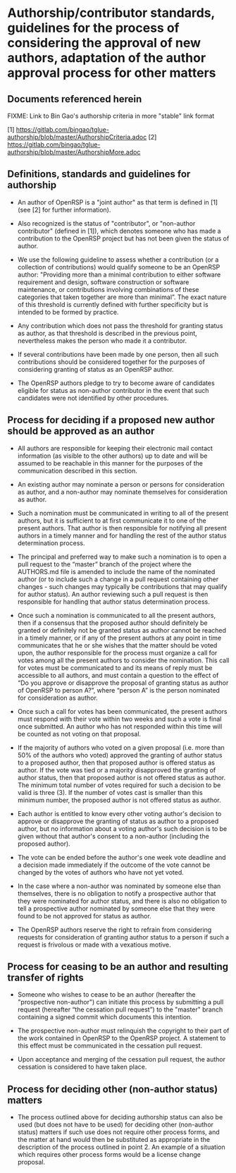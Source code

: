 # Authorship/contributor standards, guidelines for the process of considering the approval of new authors, adaptation of the author approval process for other matters

## Documents referenced herein

FIXME: Link to Bin Gao's authorship criteria in more "stable" link format

[1] https://gitlab.com/bingao/tglue-authorship/blob/master/AuthorshipCriteria.adoc
[2] https://gitlab.com/bingao/tglue-authorship/blob/master/AuthorshipMore.adoc

## Definitions, standards and guidelines for authorship 

* An author of OpenRSP is a "joint author" as that term is defined in [1] (see [2] for further information).

* Also recognized is the status of "contributor", or "non-author contributor" (defined in [1]), which denotes someone who has made a contribution to the OpenRSP project but has not been given the status of author.

* We use the following guideline to assess whether a contribution (or a collection of contributions) would qualify someone to be an OpenRSP author: "Providing more than a minimal contribution to either software requirement and design, software construction or software maintenance, or contributions involving combinations of these categories that taken together are more than minimal”. The exact nature of this threshold is currently defined with further specificity but is intended to be formed by practice.

* Any contribution which does not pass the threshold for granting status as author, as that threshold is described in the previous point, nevertheless makes the person who made it a contributor.

* If several contributions have been made by one person, then all such contributions should be considered together for the purposes of considering granting of status as an OpenRSP author.

* The OpenRSP authors pledge to try to become aware of candidates eligible for status as non-author contributor in the event that such candidates were not identified by other procedures.

## Process for deciding if a proposed new author should be approved as an author

* All authors are responsible for keeping their electronic mail contact information (as visible to the other authors) up to date and will be assumed to be reachable in this manner for the purposes of the communication described in this section.

* An existing author may nominate a person or persons for consideration as author, and a non-author may nominate themselves for consideration as author.

* Such a nomination must be communicated in writing to all of the present authors, but it is sufficient to at first communicate it to one of the present authors. That author is then responsible for notifying all present authors in a timely manner and for handling the rest of the author status determination process.

* The principal and preferred way to make such a nomination is to open a pull request to the “master” branch of the project where the AUTHORS.md file is amended to include the name of the nominated author (or to include such a change in a pull request containing other changes - such changes may typically be contributions that may qualify for author status). An author reviewing such a pull request is then responsible for handling that author status determination process.

* Once such a nomination is communicated to all the present authors, then if a consensus that the proposed author should definitely be granted or definitely not be granted status as author cannot be reached in a timely manner, or if any of the present authors at any point in time communicates that he or she wishes that the matter should be voted upon, the author responsible for the process must organize a call for votes among all the present authors to consider the nomination. This call for votes must be communicated to and its means of reply must be accessible to all authors, and must contain a question to the effect of “Do you approve or disapprove the proposal of granting status as author of OpenRSP to person A?”, where “person A” is the person nominated for consideration as author.

* Once such a call for votes has been communicated, the present authors must respond with their vote within two weeks and such a vote is final once submitted. An author who has not responded within this time will be counted as not voting on that proposal.

* If the majority of authors who voted on a given proposal (i.e. more than 50% of the authors who voted) approved the granting of author status to a proposed author, then that proposed author is offered status as author. If the vote was tied or a majority disapproved the granting of author status, then that proposed author is not offered status as author. The minimum total number of votes required for such a decision to be valid is three (3). If the number of votes cast is smaller than this minimum number, the proposed author is not offered status as author.

* Each author is entitled to know every other voting author's decision to approve or disapprove the granting of status as author to a proposed author, but no information about a voting author's such decision is to be given without that author's consent to a non-author (including the proposed author).

* The vote can be ended before the author's one week vote deadline and a decision made immediately if the outcome of the vote cannot be changed by the votes of authors who have not yet voted.

* In the case where a non-author was nominated by someone else than themselves, there is no obligation to notify a prospective author that they were nominated for author status, and there is also no obligation to tell a prospective author nominated by someone else that they were found to be not approved for status as author.

* The OpenRSP authors reserve the right to refrain from considering requests for consideration of granting author status to a person if such a request is frivolous or made with a vexatious motive.

## Process for ceasing to be an author and resulting transfer of rights

* Someone who wishes to cease to be an author (hereafter the "prospective non-author") can initiate this process by submitting a pull request (hereafter “the cessation pull request”) to the "master" branch containing a signed commit which documents this intention. 

* The prospective non-author must relinquish the copyright to their part of the work contained in OpenRSP to the OpenRSP project. A statement to this effect must be communicated in the cessation pull request.

* Upon acceptance and merging of the cessation pull request, the author cessation is considered to have taken place.


## Process for deciding other (non-author status) matters

* The process outlined above for deciding authorship status can also be used (but does not have to be used) for deciding other (non-author status) matters if such use does not require other process forms, and the matter at hand would then be substituted as appropriate in the description of the process outlined in point 2. An example of a situation which requires other process forms would be a license change proposal.



